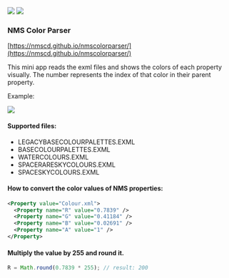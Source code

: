 ![](https://img.shields.io/github/release/nmscd/nmscolorparser.svg) ![](https://img.shields.io/github/issues/nmscd/nmscolorparser.svg)
### NMS Color Parser

[https://nmscd.github.io/nmscolorparser/](https://nmscd.github.io/nmscolorparser/)

This mini app reads the exml files and shows the colors of each property visually.
The number represents the index of that color in their parent property.

Example:

![](https://nmscd.github.io/nmscolorparser/src/img/sample.png)

#### Supported files:
- LEGACYBASECOLOURPALETTES.EXML
- BASECOLOURPALETTES.EXML
- WATERCOLOURS.EXML
- SPACERARESKYCOLOURS.EXML
- SPACESKYCOLOURS.EXML

#### How to convert the color values of NMS properties:

```xml
<Property value="Colour.xml">
  <Property name="R" value="0.7839" />
  <Property name="G" value="0.41184" />
  <Property name="B" value="0.02691" />
  <Property name="A" value="1" />
</Property>
```
#### Multiply the value by 255 and round it.

```javascript
R = Math.round(0.7839 * 255); // result: 200
```
